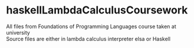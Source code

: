 # haskellLambdaCalculusCoursework
All files from Foundations of Programming Languages course taken at university \
Source files are either in lambda calculus interpreter elsa or Haskell 
